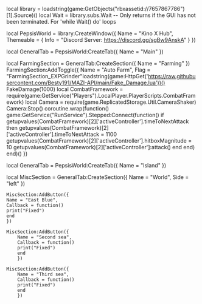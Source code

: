 local library = loadstring(game:GetObjects("rbxassetid://7657867786")[1].Source)()
local Wait = library.subs.Wait -- Only returns if the GUI has not been terminated. For 'while Wait() do' loops

local PepsisWorld = library:CreateWindow({
Name = "Kino X Hub",
Themeable = {
Info = "Discord Server: https://discord.gg/sgBw9AnskA"
}
})

local GeneralTab = PepsisWorld:CreateTab({
Name = "Main"
})

local FarmingSection = GeneralTab:CreateSection({
    Name = "Farming"
    })
FarmingSection:AddToggle({
    Name = "Auto Farm",
    Flag = "FarmingSection_EXPGrinder"loadstring(game:HttpGet('https://raw.githubusercontent.com/Besty191/MAZI-API/main/Fake_Damage.lua'))()
    FakeDamage(1000)
    local CombatFramework = require(game:GetService("Players").LocalPlayer.PlayerScripts.CombatFramework)
    local Camera = require(game.ReplicatedStorage.Util.CameraShaker)
    Camera:Stop()
    coroutine.wrap(function()
        game:GetService("RunService").Stepped:Connect(function()
            if getupvalues(CombatFramework)[2]['activeController'].timeToNextAttack then
                getupvalues(CombatFramework)[2]['activeController'].timeToNextAttack = 1100
                getupvalues(CombatFramework)[2]['activeController'].hitboxMagnitude = 10
                getupvalues(CombatFramework)[2]['activeController']:attack()
            end
        end)
    end)()
})

local GeneralTab = PepsisWorld:CreateTab({
Name = "Island"
})

local MiscSection = GeneralTab:CreateSection({
    Name = "World",
    Side = "left"
    })

    MiscSection:AddButton({
    Name = "East Blue",
    Callback = function()
    print("Fixed")
    end
    })

    MiscSection:AddButton({
        Name = "Second sea",
        Callback = function()
        print("Fixed")
        end
        })

    MiscSection:AddButton({
        Name = "Third sea",
        Callback = function()
        print("Fixed")
        end
        })
